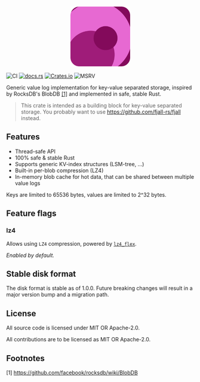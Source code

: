 <p align="center">
  <img src="/logo.png" height="160">
</p>
<p align="center>
  (temporary logo)
</p>

[![CI](https://github.com/fjall-rs/value-log/actions/workflows/test.yml/badge.svg)](https://github.com/fjall-rs/value-log/actions/workflows/test.yml)
[![docs.rs](https://img.shields.io/docsrs/value-log?color=green)](https://docs.rs/value-log)
[![Crates.io](https://img.shields.io/crates/v/value-log?color=blue)](https://crates.io/crates/value-log)
![MSRV](https://img.shields.io/badge/MSRV-1.74.0-blue)

Generic value log implementation for key-value separated storage, inspired by RocksDB's BlobDB [[1]](#footnotes) and implemented in safe, stable Rust.

> This crate is intended as a building block for key-value separated storage.
> You probably want to use https://github.com/fjall-rs/fjall instead.

## Features

- Thread-safe API
- 100% safe & stable Rust
- Supports generic KV-index structures (LSM-tree, ...)
- Built-in per-blob compression (LZ4)
- In-memory blob cache for hot data, that can be shared between multiple value logs

Keys are limited to 65536 bytes, values are limited to 2^32 bytes.

## Feature flags

### lz4

Allows using `LZ4` compression, powered by [`lz4_flex`](https://github.com/PSeitz/lz4_flex).

*Enabled by default.*

## Stable disk format

The disk format is stable as of 1.0.0. Future breaking changes will result in a major version bump and a migration path.

## License

All source code is licensed under MIT OR Apache-2.0.

All contributions are to be licensed as MIT OR Apache-2.0.

## Footnotes

[1] https://github.com/facebook/rocksdb/wiki/BlobDB
